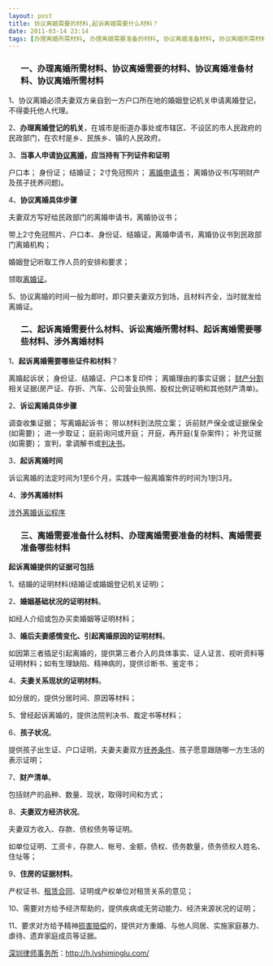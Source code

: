 ```yaml
---
layout: post
title: 协议离婚需要的材料,起诉离婚需要什么材料？
date: 2011-03-14 23:14
tags: [办理离婚所需材料, 办理离婚需要准备的材料, 协议离婚准备材料, 协议离婚所需材料, 涉外离婚材料, 深圳婚姻律师咨询, 离婚程序, 离婚需要准备什么材料, 离婚需要准备哪些材料, 诉讼离婚所需材料, 起诉离婚需要哪些材料]
---
```

<ol>
<h3>一、办理离婚所需材料、协议离婚需要的材料、协议离婚准备材料、协议离婚所需材料</h3>
</ol>
1、协议离婚必须夫妻双方亲自到一方户口所在地的婚姻登记机关申请离婚登记，不得委托他人代理。

2、<strong>办理离婚登记的机关</strong>，在城市是街道办事处或市辖区、不设区的市人民政府的民政部门，在农村是乡、民族乡、镇的人民政府。

3、<strong>当事人申请<a href="http://h.lvshiminglu.com/law/662.html" target="_blank">协议离婚</a>，应当持有下列证件和证明</strong>

户口本；
身份证；
结婚证；
2寸免冠照片；
<a href="http://h.lvshiminglu.com/law/647.html" target="_blank">离婚申请书</a>；
离婚协议书(写明财产及孩子抚养问题)。

4、<strong>协议离婚具体步骤</strong>

夫妻双方写好给民政部门的离婚申请书，离婚协议书；

带上2寸免冠照片、户口本、身份证、结婚证，离婚申请书，离婚协议书到民政部门离婚机构；

婚姻登记听取工作人员的安排和要求；

领取<a href="http://h.lvshiminglu.com/law/239.html" target="_blank">离婚证</a>。

5、协议离婚的时间一般为即时，即只要夫妻双方到场，且材料齐全，当时就发给离婚证。
<ol>
<h3>二、起诉离婚需要什么材料、诉讼离婚所需材料、起诉离婚需要哪些材料、涉外离婚材料</h3>
</ol>
1、<strong>起诉离婚需要哪些证件和材料</strong>？

离婚起诉状；
身份证、结婚证、户口本复印件；
离婚理由的事实证据；
<a href="http://h.lvshiminglu.com/law/tag/%E7%A6%BB%E5%A9%9A%E8%B4%A2%E4%BA%A7%E5%88%86%E5%89%B2" target="_blank">财产分割</a>相关证据(房产证、存折、汽车、公司营业执照、股权比例证明和其他财产清单)。

2、<strong>诉讼离婚具体步骤</strong>

调查收集证据；
写离婚起诉书；
带以材料到法院立案；
诉前财产保全或证据保全(如需要)；
进一步取证；
庭前询问或开庭；
开庭，再开庭(复杂案件)；
补充证据(如需要)；
宣判，拿调解书或<a href="http://h.lvshiminglu.com/law/224.html" target="_blank">判决书</a>。

3、<strong>起诉离婚时间</strong>

诉讼离婚的法定时间为1至6个月，实践中一般离婚案件的时间为1到3月。

4、<strong>涉外离婚材料</strong>

<a href="http://h.lvshiminglu.com/law/497.html" target="_blank">涉外离婚诉讼程序</a>
<ol>
<h3>三、离婚需要准备什么材料、办理离婚需要准备的材料、离婚需要准备哪些材料</h3>
</ol>
<strong>起诉离婚提供的证据可包括</strong>

1、结婚的证明材料(结婚证或婚姻登记机关证明)；

2、<strong>婚姻基础状况的证明材料</strong>。

如经人介绍或包办买卖婚姻等证明材料；

3、<strong>婚后夫妻感情变化、引起离婚原因的证明材料</strong>。

如因第三者插足引起离婚的，提供第三者介入的具体事实、证人证言、视听资料等证明材料；如有生理缺陷、精神病的，提供诊断书、鉴定书；

4、<strong>夫妻关系现状的证明材料</strong>。

如分居的，提供分居时间、原因等材料；

5、曾经起诉离婚的，提供法院判决书、裁定书等材料；

6、<strong>孩子状况</strong>。

提供孩子出生证、户口证明，夫妻夫妻双方<a href="http://h.lvshiminglu.com/law/226.html" target="_blank">抚养条件</a>、孩子愿意跟随哪一方生活的表示证明；

7、<strong>财产清单</strong>。

包括财产的品种、数量、现状，取得时间和方式；

8、<strong>夫妻双方经济状况</strong>。

夫妻双方收入、存款、债权债务等证明。

如单位证明、工资卡，存款人、帐号、金额，债权、债务数量，债务债权人姓名、住址等；

9、<strong>住房的证据材料</strong>。

产权证书、<a href="http://h.lvshiminglu.com/law/126.html" target="_blank">租赁合同</a>、证明或产权单位对租赁关系的意见；

10、需要对方给予经济帮助的，提供疾病或无劳动能力、经济来源状况的证明；

11、要求对方给予精神<a href="http://h.lvshiminglu.com/law/192.html" target="_blank">损害赔偿</a>的，提供对方重婚、与他人同居、实施家庭暴力、虐待、遗弃家庭成员等证据。

<a href="http://h.lvshiminglu.com/">深圳律师事务所</a>：<a href="http://h.lvshiminglu.com/">http://h.lvshiminglu.com/</a>

